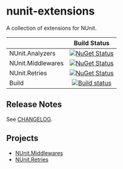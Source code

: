 # nunit-extensions

A collection of extensions for NUnit.

|                   | Build Status    |
|-------------------|:--------------: |
| NUnit.Analyzers   | [![NuGet Status](https://img.shields.io/nuget/v/SkbKontur.NUnit.Analyzers.svg)](https://www.nuget.org/packages/SkbKontur.NUnit.Analyzers/)                      |
| NUnit.Middlewares | [![NuGet Status](https://img.shields.io/nuget/v/SkbKontur.NUnit.Middlewares.svg)](https://www.nuget.org/packages/SkbKontur.NUnit.Middlewares/)                  |
| NUnit.Retries     | [![NuGet Status](https://img.shields.io/nuget/v/SkbKontur.NUnit.Retries.svg)](https://www.nuget.org/packages/SkbKontur.NUnit.Retries/)                          |
| Build             | [![Build status](https://github.com/skbkontur/nunit-extensions/actions/workflows/actions.yml/badge.svg)](https://github.com/skbkontur/nunit-extensions/actions) |

## Release Notes

See [CHANGELOG](CHANGELOG.md).

## Projects

- [NUnit.Middlewares](NUnit.Middlewares)
- [NUnit.Retries](NUnit.Retries)